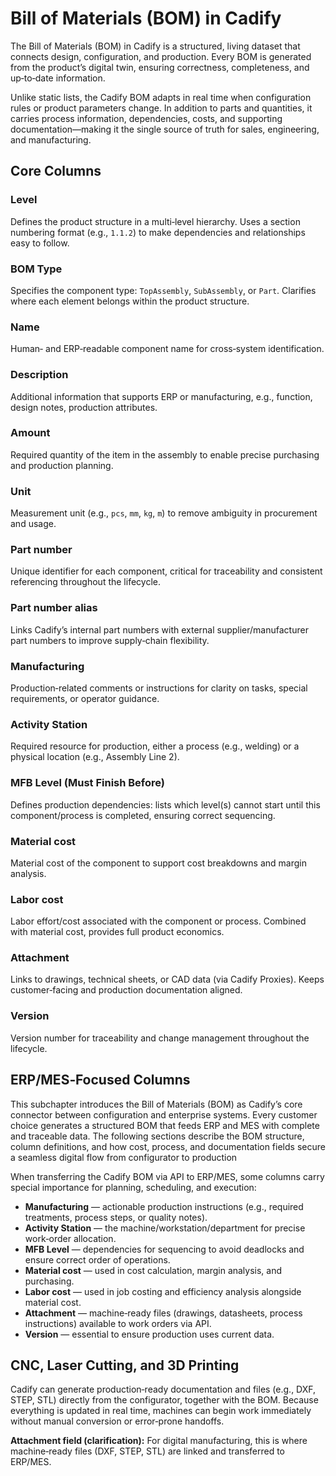 # Bill of Materials (BOM) in Cadify

The Bill of Materials (BOM) in Cadify is a structured, living dataset that connects design, configuration, and production. Every BOM is generated from the product’s digital twin, ensuring correctness, completeness, and up‑to‑date information.

Unlike static lists, the Cadify BOM adapts in real time when configuration rules or product parameters change. In addition to parts and quantities, it carries process information, dependencies, costs, and supporting documentation—making it the single source of truth for sales, engineering, and manufacturing.

## Core Columns

### Level
Defines the product structure in a multi‑level hierarchy. Uses a section numbering format (e.g., `1.1.2`) to make dependencies and relationships easy to follow.

### BOM Type
Specifies the component type: `TopAssembly`, `SubAssembly`, or `Part`. Clarifies where each element belongs within the product structure.

### Name
Human‑ and ERP‑readable component name for cross‑system identification.

### Description
Additional information that supports ERP or manufacturing, e.g., function, design notes, production attributes.

### Amount
Required quantity of the item in the assembly to enable precise purchasing and production planning.

### Unit
Measurement unit (e.g., `pcs`, `mm`, `kg`, `m`) to remove ambiguity in procurement and usage.

### Part number
Unique identifier for each component, critical for traceability and consistent referencing throughout the lifecycle.

### Part number alias
Links Cadify’s internal part numbers with external supplier/manufacturer part numbers to improve supply‑chain flexibility.

### Manufacturing
Production‑related comments or instructions for clarity on tasks, special requirements, or operator guidance.

### Activity Station
Required resource for production, either a process (e.g., welding) or a physical location (e.g., Assembly Line 2).

### MFB Level (Must Finish Before)
Defines production dependencies: lists which level(s) cannot start until this component/process is completed, ensuring correct sequencing.

### Material cost
Material cost of the component to support cost breakdowns and margin analysis.

### Labor cost
Labor effort/cost associated with the component or process. Combined with material cost, provides full product economics.

### Attachment
Links to drawings, technical sheets, or CAD data (via Cadify Proxies). Keeps customer‑facing and production documentation aligned.

### Version
Version number for traceability and change management throughout the lifecycle.

## ERP/MES‑Focused Columns

This subchapter introduces the Bill of Materials (BOM) as Cadify’s core connector between configuration and enterprise systems. Every customer choice generates a structured BOM that feeds ERP and MES with complete and traceable data. The following sections describe the BOM structure, column definitions, and how cost, process, and documentation fields secure a seamless digital flow from configurator to production

When transferring the Cadify BOM via API to ERP/MES, some columns carry special importance for planning, scheduling, and execution:

- **Manufacturing** — actionable production instructions (e.g., required treatments, process steps, or quality notes).
- **Activity Station** — the machine/workstation/department for precise work‑order allocation.
- **MFB Level** — dependencies for sequencing to avoid deadlocks and ensure correct order of operations.
- **Material cost** — used in cost calculation, margin analysis, and purchasing.
- **Labor cost** — used in job costing and efficiency analysis alongside material cost.
- **Attachment** — machine‑ready files (drawings, datasheets, process instructions) available to work orders via API.
- **Version** — essential to ensure production uses current data.

## CNC, Laser Cutting, and 3D Printing

Cadify can generate production‑ready documentation and files (e.g., DXF, STEP, STL) directly from the configurator, together with the BOM. Because everything is updated in real time, machines can begin work immediately without manual conversion or error‑prone handoffs.

**Attachment field (clarification):** For digital manufacturing, this is where machine‑ready files (DXF, STEP, STL) are linked and transferred to ERP/MES.

